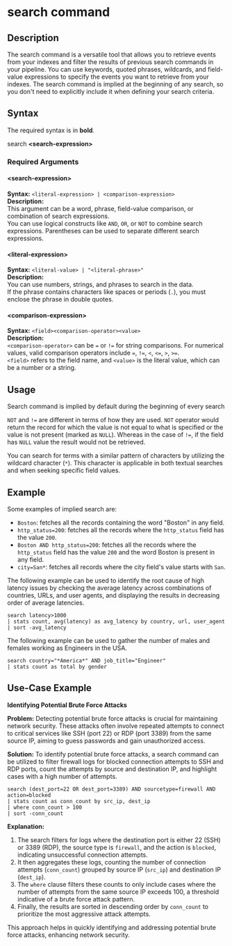 # search command

## Description

The search command is a versatile tool that allows you to retrieve events from your indexes and filter the results of previous search commands in your pipeline. 
You can use keywords, quoted phrases, wildcards, and field-value expressions to specify the events you want to retrieve from your indexes. 
The search command is implied at the beginning of any search, so you don't need to explicitly include it when defining your search criteria.

## Syntax

The required syntax is in **bold**.

search **\<search-expression\>**


### Required Arguments

#### \<search-expression\>

**Syntax:** `<literal-expression> | <comparison-expression>`\
**Description:** \
This argument can be a word, phrase, field-value comparison, or combination of search expressions. \
You can use logical constructs like `AND`, `OR`, or `NOT` to combine search expressions. Parentheses can be used to separate different search expressions.

#### \<literal-expression\>

**Syntax:** `<literal-value> | "<literal-phrase>"`\
**Description:** \
You can use numbers, strings, and phrases to search in the data.\
If the phrase contains characters like spaces or periods (`.`), you must enclose the phrase in double quotes.


#### \<comparison-expression\>

**Syntax:** `<field><comparison-operator><value>`\
**Description:** \
`<comparison-operator>` can be `=` or `!=` for string comparisons. For numerical values, valid comparison operators include `=`, `!=`, `<`, `<=`, `>`, `>=`.\
`<field>` refers to the field name, and `<value>` is the literal value, which can be a number or a string.

## Usage
Search command is implied by default during the beginning of every search

`NOT` and `!=` are different in terms of how they are used. `NOT` operator would return the record for which the value is not equal to what is specified or the value is not present (marked as `NULL`). Whereas in the case of `!=`, if the field has `NULL` value the result would not be retrieved.

You can search for terms with a similar pattern of characters by utilizing the wildcard character (`*`). This character is applicable in both textual searches and when seeking specific field values.


## Example

Some examples of implied search are:
- `Boston`: fetches all the records containing the word "Boston" in any field.
- `http_status=200`: fetches all the records where the `http_status` field has the value `200`.
- `Boston AND http_status=200`: fetches all the records where the `http_status` field has the value `200` and the word Boston is present in any field.
- `city=San*`: fetches all records where the city field's value starts with `San`.

The following example can be used to identify the root cause of high latency issues by checking the average latency across combinations of countries, URLs, and user agents, and displaying the results in decreasing order of average latencies.
```
search latency>1000 
| stats count, avg(latency) as avg_latency by country, url, user_agent 
| sort -avg_latency
```

The following example can be used to gather the number of males and females working as Engineers in the USA.
```
search country="*America*" AND job_title="Engineer" 
| stats count as total by gender
```

## Use-Case Example

**Identifying Potential Brute Force Attacks**

**Problem:** Detecting potential brute force attacks is crucial for maintaining network security. These attacks often involve repeated attempts to connect to critical services like SSH (port 22) or RDP (port 3389) from the same source IP, aiming to guess passwords and gain unauthorized access.

**Solution:** To identify potential brute force attacks, a search command can be utilized to filter firewall logs for blocked connection attempts to SSH and RDP ports, count the attempts by source and destination IP, and highlight cases with a high number of attempts.

```
search (dest_port=22 OR dest_port=3389) AND sourcetype=firewall AND action=blocked
| stats count as conn_count by src_ip, dest_ip
| where conn_count > 100
| sort -conn_count
```


**Explanation:**
1. The search filters for logs where the destination port is either 22 (SSH) or 3389 (RDP), the source type is `firewall`, and the action is `blocked`, indicating unsuccessful connection attempts.
2. It then aggregates these logs, counting the number of connection attempts (`conn_count`) grouped by source IP (`src_ip`) and destination IP (`dest_ip`).
3. The `where` clause filters these counts to only include cases where the number of attempts from the same source IP exceeds 100, a threshold indicative of a brute force attack pattern.
4. Finally, the results are sorted in descending order by `conn_count` to prioritize the most aggressive attack attempts.

This approach helps in quickly identifying and addressing potential brute force attacks, enhancing network security.